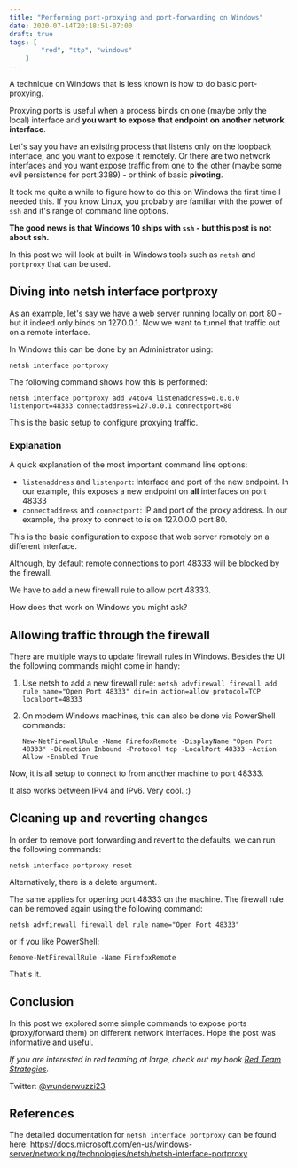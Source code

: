 ```yaml
---
title: "Performing port-proxying and port-forwarding on Windows"
date: 2020-07-14T20:18:51-07:00
draft: true
tags: [
        "red", "ttp", "windows"
    ]
---
```


A technique on Windows that is less known is how to do basic port-proxying.

Proxying ports is useful when a process binds on one (maybe only the local) interface and **you want to expose that endpoint on another network interface**.

Let's say you have an existing process that listens only on the loopback interface, and you want to expose it remotely. Or there are two network interfaces and you want expose traffic from one to the other (maybe some evil persistence for port 3389) - or think of basic **pivoting**.

It took me quite a while to figure how to do this on Windows the first time I needed this. If you know Linux, you probably are familiar with the power of `ssh` and it's range of command line options. 

**The good news is that Windows 10 ships with `ssh` - but this post is not about ssh.**

In this post we will look at built-in Windows tools such as `netsh` and `portproxy` that can be used.

## Diving into netsh interface portproxy

As an example, let's say we have a web server running locally on port 80 - but it indeed only binds on 127.0.0.1. Now we want to tunnel that traffic out on a remote interface.

In Windows this can be done by an Administrator using: 

`netsh interface portproxy` 

The following command shows how this is performed:

``` netsh interface portproxy add v4tov4 listenaddress=0.0.0.0 listenport=48333 connectaddress=127.0.0.1 connectport=80 ``` 

This is the basic setup to configure proxying traffic.

### Explanation

A quick explanation of the most important command line options:

* `listenaddress` and `listenport`: Interface and port of the new endpoint. In our example, this exposes a new endpoint on **all** interfaces on port 48333 
* `connectaddress` and `connectport`: IP and port of the proxy address. In our example, the proxy to connect to is on 127.0.0.0 port 80.

This is the basic configuration to expose that web server remotely on a different interface.

Although, by default remote connections to port 48333 will be blocked by the firewall.

We have to add a new firewall rule to allow port 48333. 

How does that work on Windows you might ask?

## Allowing traffic through the firewall

There are multiple ways to update firewall rules in Windows. Besides the UI the following commands might come in handy: 

1. Use netsh to add a new firewall rule:
    ` netsh advfirewall firewall add rule name="Open Port 48333" dir=in action=allow protocol=TCP localport=48333 `
2. On modern Windows machines, this can also be done via PowerShell commands:

    ` New-NetFirewallRule -Name FirefoxRemote -DisplayName "Open Port 48333" -Direction Inbound -Protocol tcp -LocalPort 48333 -Action Allow -Enabled True ` 

Now, it is all setup to connect to from another machine to port 48333. 

It also works between IPv4 and IPv6. Very cool. :)

## Cleaning up and reverting changes 

In order to remove port forwarding and revert to the defaults, we can run the following commands: 

`netsh interface portproxy reset`

Alternatively, there is a delete argument. 

The same applies for opening port 48333 on the machine. The firewall rule can be removed again using the following command:

` netsh advfirewall firewall del rule name="Open Port 48333" `

or if you like PowerShell:

` Remove-NetFirewallRule -Name FirefoxRemote `

That's it.

## Conclusion

In this post we explored some simple commands to expose ports (proxy/forward them) on different network interfaces. Hope the post was informative and useful. 

*If you are interested in red teaming at large, check out my book [Red Team Strategies](https://www.amazon.com/gp/product/1838828869/ref=as_li_tl?ie=UTF8&camp=1789&creative=9325&creativeASIN=1838828869&linkCode=as2&tag=wunderwuzzi-20&linkId=b6523e937607be47499c6010ff489537).*

Twitter: [@wunderwuzzi23](https://twitter.com/wunderwuzzi23)


## References

The detailed documentation for `netsh interface portproxy` can be found here:
https://docs.microsoft.com/en-us/windows-server/networking/technologies/netsh/netsh-interface-portproxy